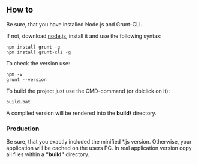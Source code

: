 ## How to

Be sure, that you have installed Node.js and Grunt-CLI. 

If not, download <a href="https://nodejs.org/en/" target="_blank">node.js</a>, install it and use the following syntax:

```batch
npm install grunt -g
npm install grunt-cli -g
```

To check the version use:

```batch
npm -v
grunt --version
```

To build the project just use the CMD-command (or dblclick on it):

```batch
build.bat
```

A compiled version will be rendered into the <b>build/</b> directory.

### Production

Be sure, that you exactly included the minified *.js version. Otherwise, your application will be cached on the users PC.
In real application version copy all files within a <b>"build"</b> directory.